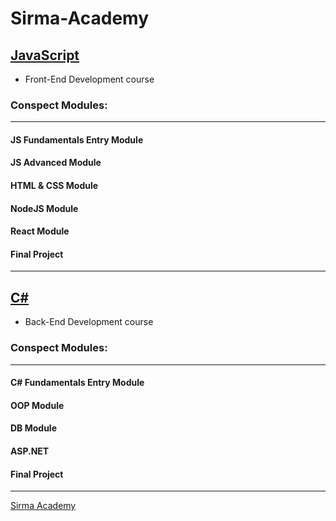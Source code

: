 # Sirma-Academy

## [JavaScript](JavaScript) 
* Front-End Development course
### **Conspect Modules**:
---
#### JS Fundamentals Entry Module
#### JS Advanced Module
#### HTML & CSS Module
#### NodeJS Module
#### React Module
#### Final Project
---
## [C#](C#) 
* Back-End Development course
### **Conspect Modules**:
---
#### C# Fundamentals Entry Module
#### OOP Module
#### DB Module
#### ASP.NET
#### Final Project
---

[Sirma Academy](https://careers.sirma.com/sirmaacademy.html) 